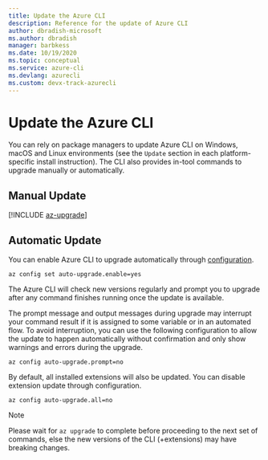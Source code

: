 ```yaml
---
title: Update the Azure CLI
description: Reference for the update of Azure CLI
author: dbradish-microsoft
ms.author: dbradish
manager: barbkess
ms.date: 10/19/2020
ms.topic: conceptual
ms.service: azure-cli
ms.devlang: azurecli 
ms.custom: devx-track-azurecli
---
```


# Update the Azure CLI

You can rely on package managers to update Azure CLI on Windows, macOS and Linux environments (see the `Update` section in each platform-specific install instruction). The CLI also provides in-tool commands to upgrade manually or automatically.

## Manual Update
[!INCLUDE [az-upgrade](includes/az-upgrade.md)]

## Automatic Update

You can enable Azure CLI to upgrade automatically through [configuration](/cli/azure/config).

```azurecli
az config set auto-upgrade.enable=yes
```

The Azure CLI will check new versions regularly and prompt you to upgrade after any command finishes running once the update is available.

The prompt message and output messages during upgrade may interrupt your command result if it is assigned to some variable or in an automated flow. To avoid interruption, you can use the following configuration to allow the update to happen automatically without confirmation and only show warnings and errors during the upgrade.

```azurecli
az config auto-upgrade.prompt=no
```

By default, all installed extensions will also be updated. You can disable extension update through configuration.

```azurecli
az config auto-upgrade.all=no
```

> [!NOTE]
> Please wait for `az upgrade` to complete before proceeding to the next set of commands, else the new versions of the CLI (+extensions) may have breaking changes.
